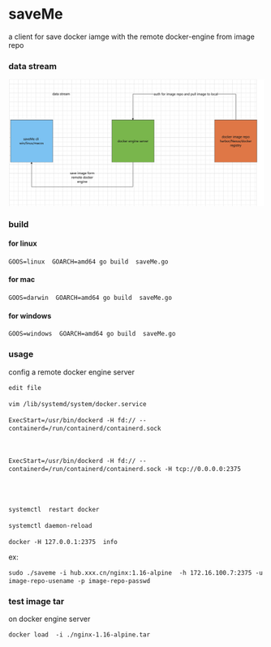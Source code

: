# saveMe
a client for save docker iamge   with the    remote  docker-engine  from   image repo







### data stream



![image-20220511112241613](README.assets/image-20220511112241613.png)





###  build



#### for linux

```
GOOS=linux  GOARCH=amd64 go build  saveMe.go
```



#### for mac



```
GOOS=darwin  GOARCH=amd64 go build  saveMe.go
```



#### for windows



```
GOOS=windows  GOARCH=amd64 go build  saveMe.go
```







### usage



config a remote docker engine server



```
edit file

vim /lib/systemd/system/docker.service

ExecStart=/usr/bin/dockerd -H fd:// --containerd=/run/containerd/containerd.sock



ExecStart=/usr/bin/dockerd -H fd:// --containerd=/run/containerd/containerd.sock -H tcp://0.0.0.0:2375




systemctl  restart docker

systemctl daemon-reload

docker -H 127.0.0.1:2375  info
```



ex:

```
sudo ./saveme -i hub.xxx.cn/nginx:1.16-alpine  -h 172.16.100.7:2375 -u image-repo-usename -p image-repo-passwd
```







### test image tar



on docker engine server 

```
docker load  -i ./nginx-1.16-alpine.tar 
```

